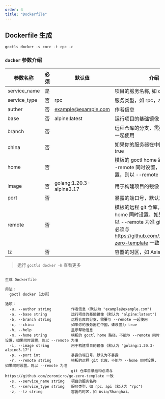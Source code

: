 ```yaml
---
order: 4
title: "Dockerfile"
---
```


## Dockerfile 生成

```shell
goctls docker -s core -t rpc -c
```

### `docker` 参数介绍

| 参数名称     | 必须 | 默认值                   | 介绍                                                                                                                                                    |
| ------------ | ---- | ------------------------ | ------------------------------------------------------------------------------------------------------------------------------------------------------- |
| service_name | 是   |                          | 项目的服务名称, 如 core                                                                                                                                 |
| service_type | 否   | rpc                      | 服务类型，如 rpc，api                                                                                                                                   |
| auther       | 否   | example@example.com      | 作者信息                                                                                                                                                |
| base         | 否   | alpine:latest            | 运行项目的基础镜像                                                                                                                                      |
| branch       | 否   |                          | 远程仓库的分支，需要与 --remote 一起使用                                                                                                                |
| china        | 否   |                          | 如果你的服务器在中国，请设置为 true                                                                                                                     |
| home         | 否   |                          | 模板的 goctl home 路径，不能与 --remote 同时设置，如果同时设置，则以 --remote 为准                                                                      |
| image        | 否   | golang:1.20.3-alpine3.17 | 用于构建项目的镜像                                                                                                                                      |
| port         | 否   |                          | 暴露的端口号，默认为不暴露                                                                                                                              |
| remote       | 否   |                          | 模板的远程 git 仓库，不能与 --home 同时设置，如果同时设置，则以 --remote 为准 git 仓库目录结构必须与 https://github.com/zeromicro/go-zero-template 一致 |
| tz           | 否   |                          | 容器的时区，如 Asia/Shanghai                                                                                                                            |

> 运行 `goctls docker -h` 查看更多

```shell

生成 Dockerfile

用法：
  goctl docker [选项]

选项：
  -u, --author string         作者信息 (默认为 "example@example.com")
  -a, --base string           运行项目的基础镜像 (默认为 "alpine:latest")
  -b, --branch string         远程仓库的分支，需要与 --remote 一起使用
  -c, --china                 如果你的服务器在中国，请设置为 true
  -h, --help                  显示帮助信息
  -m, --home string           模板的 goctl home 路径，不能与 --remote 同时设置，如果同时设置，则以 --remote 为准
  -i, --image string          用于构建项目的镜像 (默认为 "golang:1.20.3-alpine3.17")
  -p, --port int              暴露的端口号，默认为不暴露
  -r, --remote string         模板的远程 git 仓库，不能与 --home 同时设置，如果同时设置，则以 --remote 为准
                              git 仓库目录结构必须与 https://github.com/zeromicro/go-zero-template 一致
  -s, --service_name string   项目的服务名称
  -t, --service_type string   服务类型，如 rpc，api (默认为 "rpc")
  -z, --tz string             容器的时区，如 Asia/Shanghai。
```
